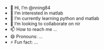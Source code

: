 - 👋 Hi, I’m @nning84
- 👀 I’m interested in matlab
- 🌱 I’m currently learning python and matlab
- 💞️ I’m looking to collaborate on nir
- 📫 How to reach me ...
- 😄 Pronouns: ...
- ⚡ Fun fact: ...

<!---
nning84/nning84 is a ✨ special ✨ repository because its `README.md` (this file) appears on your GitHub profile.
You can click the Preview link to take a look at your changes.
--->
